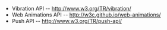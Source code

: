 - Vibration API -- http://www.w3.org/TR/vibration/
- Web Animations API -- http://w3c.github.io/web-animations/
- Push API -- http://www.w3.org/TR/push-api/
